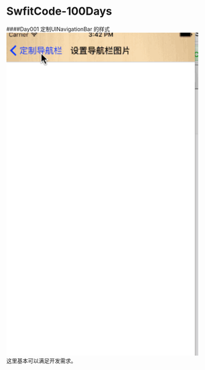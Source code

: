 # SwfitCode-100Days

####Day001 定制UINavigationBar 的样式
<img src="NavigationBarGIF001.gif" alt="图1.1" title="图001" width="500"/>
这里基本可以满足开发需求。
